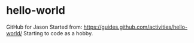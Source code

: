 # hello-world
GitHub for Jason
Started from: https://guides.github.com/activities/hello-world/
Starting to code as a hobby.
